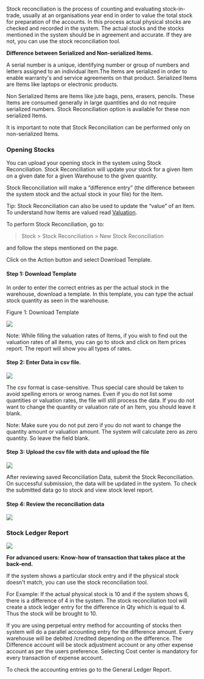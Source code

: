 Stock reconciliation is the process of counting and evaluating stock-in-trade,
usually at an organisations year end in order to value the total stock for
preparation of the accounts. In this process actual physical stocks are
checked and recorded in the system. The actual stocks and the stocks mentioned
in the system should be in agreement and accurate. If they are not, you can
use the stock reconciliation tool.

**Difference between Serialized and Non-serialized Items.**  

A serial number is a unique, identifying number or group of numbers and
letters assigned to an individual Item.The Items are serialized in order to
enable warranty's and service agreements on that product. Serialized Items are
Items like laptops or electronic products.

Non Serialized Items are Items like jute bags, pens, erasers, pencils. These
Items are consumed generally in large quantities and do not require serialized
numbers. Stock Reconciliation option is available for these non serialized
Items.

It is important to note that Stock Reconciliation can be performed only on
non-serialized Items.  

### Opening Stocks

You can upload your opening stock in the system using Stock Reconciliation.
Stock Reconciliation will update your stock for a given Item on a given date
for a given Warehouse to the given quantity.  

Stock Reconciliation will make a “difference entry” (the difference between
the system stock and the actual stock in your file) for the Item.

Tip: Stock Reconciliation can also be used to update the “value” of an Item.
To understand how Items are valued read [Valuation](/apps/erpnext/user-guide/stock-inventory/item-master/item-valuation-fifo-and-moving-average).

To perform Stock Reconciliation, go to:

> Stock > Stock Reconciliation > New Stock Reconciliation

and follow the steps mentioned on the page.

  

Click on the Action button and select Download Template.

  

#### Step 1: Download Template

In order to enter the correct entries as per the actual stock in the
warehouse, download a template. In this template, you can type the actual
stock quantity as seen in the warehouse.

  

Figure 1: Download Template

![](assets/frappe_io/images/erpnext/stock-reconciliation-4.png)  

Note: While filling the valuation rates of Items, if you wish to find out the
valuation rates of all items, you can go to stock and click on Item prices
report. The report will show you all types of rates.  

  

#### Step 2: Enter Data in csv file.

![](assets/frappe_io/images/erpnext/stock-reconciliation-with-data.png)  

  

The csv format is case-sensitive. Thus special care should be taken to avoid
spelling errors or wrong names. Even if you do not list some quantities or
valuation rates, the file will still process the data. If you do not want to
change the quantity or valuation rate of an Item, you should leave it blank.  

Note: Make sure you do not put zero if you do not want to change the quantity
amount or valuation amount. The system will calculate zero as zero quantity.
So leave the field blank.

#### **Step 3: Upload the csv file with data and upload** **the file**

  

![](assets/frappe_io/images/erpnext/stock-recociliation-upload.png)  

After reviewing saved Reconciliation Data, submit the Stock Reconciliation. On
successful submission, the data will be updated in the system. To check the
submitted data go to stock and view stock level report.  

  

#### Step 4: Review the reconciliation data 

![](assets/frappe_io/images/erpnext/reconciliation-data.png)  


### Stock Ledger Report  

![](assets/frappe_io/images/erpnext/stock-ledger-report-sr000001.png)  


  

**For advanced users: Know-how of transaction that takes place at the back-end.**

  

If the system shows a particular stock entry and if the physical stock doesn't
match, you can use the stock reconciliation tool.

For Example: If the actual physical stock is 10 and if the system shows 6,
there is a difference of 4 in the system. The stock reconciliation tool will
create a  stock ledger entry for the difference in Qty which is equal to 4.
Thus the stock will be brought to 10.

  

If you are using perpetual entry method for accounting of stocks then system
will do a parallel accounting entry for the difference amount. Every warehouse
will be debited /credited depending on the difference. The Difference account
will be stock adjustment account or any other expense account as per the users
preference. Selecting Cost center is mandatory for every transaction of
expense account.

  

To check the accounting entries go to the General Ledger Report.

  

